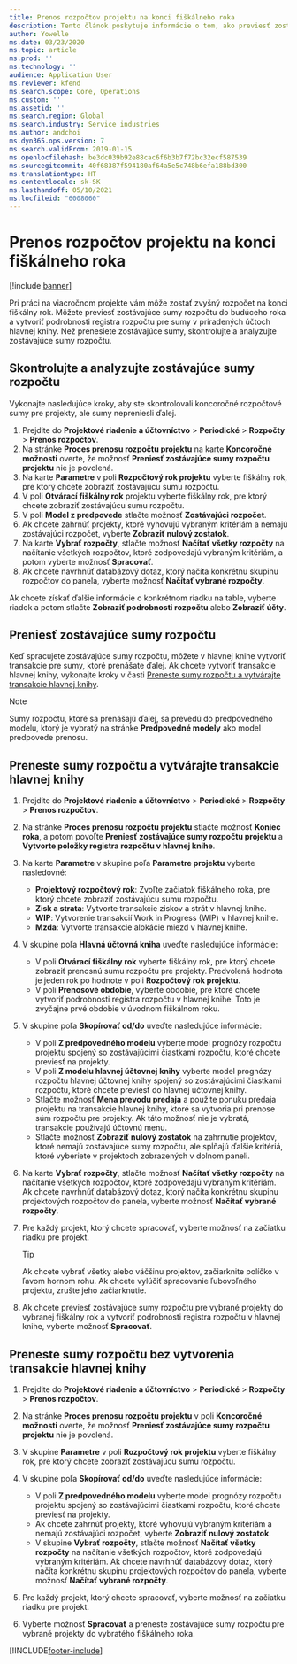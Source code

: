 ```yaml
---
title: Prenos rozpočtov projektu na konci fiškálneho roka
description: Tento článok poskytuje informácie o tom, ako previesť zostávajúce sumy rozpočtu do budúcich rokov a ako vytvoriť podrobnosti rozpočtového registra.
author: Yowelle
ms.date: 03/23/2020
ms.topic: article
ms.prod: ''
ms.technology: ''
audience: Application User
ms.reviewer: kfend
ms.search.scope: Core, Operations
ms.custom: ''
ms.assetid: ''
ms.search.region: Global
ms.search.industry: Service industries
ms.author: andchoi
ms.dyn365.ops.version: 7
ms.search.validFrom: 2019-01-15
ms.openlocfilehash: be3dc039b92e88cac6f6b3b7f72bc32ecf587539
ms.sourcegitcommit: 40f68387f594180af64a5e5c748b6efa188bd300
ms.translationtype: HT
ms.contentlocale: sk-SK
ms.lasthandoff: 05/10/2021
ms.locfileid: "6008060"
---
```

# <a name="transfer-project-budgets-at-fiscal-year-end"></a>Prenos rozpočtov projektu na konci fiškálneho roka

[!include [banner](../includes/banner.md)]

Pri práci na viacročnom projekte vám môže zostať zvyšný rozpočet na konci fiškálny rok. Môžete previesť zostávajúce sumy rozpočtu do budúceho roka a vytvoriť podrobnosti registra rozpočtu pre sumy v priradených účtoch hlavnej knihy. Než prenesiete zostávajúce sumy, skontrolujte a analyzujte zostávajúce sumy rozpočtu.

## <a name="review-and-analyze-remaining-budget-amounts"></a>Skontrolujte a analyzujte zostávajúce sumy rozpočtu

Vykonajte nasledujúce kroky, aby ste skontrolovali koncoročné rozpočtové sumy pre projekty, ale sumy nepreniesli ďalej.

1. Prejdite do **Projektové riadenie a účtovníctvo** > **Periodické** > **Rozpočty** > **Prenos rozpočtov**. 
2. Na stránke **Proces prenosu rozpočtu projektu** na karte **Koncoročné možnosti** overte, že možnosť **Preniesť zostávajúce sumy rozpočtu projektu** nie je povolená.
3. Na karte **Parametre** v poli **Rozpočtový rok projektu** vyberte fiškálny rok, pre ktorý chcete zobraziť zostávajúcu sumu rozpočtu. 
4. V poli **Otvárací fiškálny rok** projektu vyberte fiškálny rok, pre ktorý chcete zobraziť zostávajúcu sumu rozpočtu. 
5. V poli **Model z predpovede** stlačte možnosť **Zostávajúci rozpočet**. 
6. Ak chcete zahrnúť projekty, ktoré vyhovujú vybraným kritériám a nemajú zostávajúci rozpočet, vyberte **Zobraziť nulový zostatok**.  
7. Na karte **Vybrať rozpočty**, stlačte možnosť **Načítať všetky rozpočty** na načítanie všetkých rozpočtov, ktoré zodpovedajú vybraným kritériám, a potom vyberte možnosť **Spracovať**. 
8. Ak chcete navrhnúť databázový dotaz, ktorý načíta konkrétnu skupinu rozpočtov do panela, vyberte možnosť **Načítať vybrané rozpočty**.

Ak chcete získať ďalšie informácie o konkrétnom riadku na table, vyberte riadok a potom stlačte **Zobraziť podrobnosti rozpočtu** alebo **Zobraziť účty**.

## <a name="carry-forward-remaining-budget-amounts"></a>Preniesť zostávajúce sumy rozpočtu 

Keď spracujete zostávajúce sumy rozpočtu, môžete v hlavnej knihe vytvoriť transakcie pre sumy, ktoré prenášate ďalej. Ak chcete vytvoriť transakcie hlavnej knihy, vykonajte kroky v časti [Preneste sumy rozpočtu a vytvárajte transakcie hlavnej knihy](#carry-forward). 

> [!NOTE]
> Sumy rozpočtu, ktoré sa prenášajú ďalej, sa prevedú do predpovedného modelu, ktorý je vybratý na stránke **Predpovedné modely** ako model predpovede prenosu.  

## <a name="carry-forward-budget-amounts-and-create-general-ledger-transactions"></a><a name="carry-forward"></a>Preneste sumy rozpočtu a vytvárajte transakcie hlavnej knihy

1.  Prejdite do **Projektové riadenie a účtovníctvo** > **Periodické** > **Rozpočty** > **Prenos rozpočtov**. 
2. Na stránke **Proces prenosu rozpočtu projektu** stlačte možnosť **Koniec roka**, a potom povoľte **Preniesť zostávajúce sumy rozpočtu projektu** a **Vytvorte položky registra rozpočtu v hlavnej knihe**. 
3. Na karte **Parametre** v skupine poľa **Parametre projektu** vyberte nasledovné:

   - **Projektový rozpočtový rok**: Zvoľte začiatok fiškálneho roka, pre ktorý chcete zobraziť zostávajúcu sumu rozpočtu. 
   - **Zisk a strata**: Vytvorte transakcie ziskov a strát v hlavnej knihe. 
   -  **WIP**: Vytvorenie transakcií Work in Progress (WIP) v hlavnej knihe.
   -  **Mzda**: Vytvorte transakcie alokácie miezd v hlavnej knihe. 

5. V skupine poľa **Hlavná účtovná kniha** uveďte nasledujúce informácie: 

   - V poli **Otvárací fiškálny rok** vyberte fiškálny rok, pre ktorý chcete zobraziť prenosnú sumu rozpočtu pre projekty. Predvolená hodnota je jeden rok po hodnote v poli **Rozpočtový rok projektu**.
   -  V poli **Prenosové obdobie**, vyberte obdobie, pre ktoré chcete vytvoriť podrobnosti registra rozpočtu v hlavnej knihe. Toto je zvyčajne prvé obdobie v úvodnom fiškálnom roku.

6. V skupine poľa **Skopírovať od/do** uveďte nasledujúce informácie:

   - V poli **Z predpovedného modelu** vyberte model prognózy rozpočtu projektu spojený so zostávajúcimi čiastkami rozpočtu, ktoré chcete previesť na projekty. 
   - V poli **Z modelu hlavnej účtovnej knihy** vyberte model prognózy rozpočtu hlavnej účtovnej knihy spojený so zostávajúcimi čiastkami rozpočtu, ktoré chcete previesť do hlavnej účtovnej knihy. 
   -  Stlačte možnosť **Mena prevodu predaja** a použite ponuku predaja projektu na transakcie hlavnej knihy, ktoré sa vytvoria pri prenose súm rozpočtu pre projekty. Ak táto možnosť nie je vybratá, transakcie používajú účtovnú menu. 
   -  Stlačte možnosť **Zobraziť nulový zostatok** na zahrnutie projektov, ktoré nemajú zostávajúce sumy rozpočtu, ale spĺňajú ďalšie kritériá, ktoré vyberiete v projektoch zobrazených v dolnom paneli.

7. Na karte **Vybrať rozpočty**, stlačte možnosť **Načítať všetky rozpočty** na načítanie všetkých rozpočtov, ktoré zodpovedajú vybraným kritériám. Ak chcete navrhnúť databázový dotaz, ktorý načíta konkrétnu skupinu projektových rozpočtov do panela, vyberte možnosť **Načítať vybrané rozpočty**.
8. Pre každý projekt, ktorý chcete spracovať, vyberte možnosť na začiatku riadku pre projekt.

    > [!TIP]
    > Ak chcete vybrať všetky alebo väčšinu projektov, začiarknite políčko v ľavom hornom rohu. Ak chcete vylúčiť spracovanie ľubovoľného projektu, zrušte jeho začiarknutie.

9. Ak chcete previesť zostávajúce sumy rozpočtu pre vybrané projekty do vybranej fiškálny rok a vytvoriť podrobnosti registra rozpočtu v hlavnej knihe, vyberte možnosť **Spracovať**.

## <a name="carry-forward-budget-amounts-without-creating-general-ledger-transactions"></a>Preneste sumy rozpočtu bez vytvorenia transakcie hlavnej knihy

1. Prejdite do **Projektové riadenie a účtovníctvo** > **Periodické** > **Rozpočty** > **Prenos rozpočtov**.
2. Na stránke **Proces prenosu rozpočtu projektu** v poli **Koncoročné možnosti** overte, že možnosť **Preniesť zostávajúce sumy rozpočtu projektu** nie je povolená.
3. V skupine **Parametre** v poli **Rozpočtový rok projektu** vyberte fiškálny rok, pre ktorý chcete zobraziť zostávajúcu sumu rozpočtu.
4. V skupine poľa **Skopírovať od/do** uveďte nasledujúce informácie:

   - V poli **Z predpovedného modelu** vyberte model prognózy rozpočtu projektu spojený so zostávajúcimi čiastkami rozpočtu, ktoré chcete previesť na projekty. 
   - Ak chcete zahrnúť projekty, ktoré vyhovujú vybraným kritériám a nemajú zostávajúci rozpočet, vyberte **Zobraziť nulový zostatok**.
   - V skupine **Vybrať rozpočty**, stlačte možnosť **Načítať všetky rozpočty** na načítanie všetkých rozpočtov, ktoré zodpovedajú vybraným kritériám. Ak chcete navrhnúť databázový dotaz, ktorý načíta konkrétnu skupinu projektových rozpočtov do panela, vyberte možnosť **Načítať vybrané rozpočty**.

5. Pre každý projekt, ktorý chcete spracovať, vyberte možnosť na začiatku riadku pre projekt. 
6. Vyberte možnosť **Spracovať** a preneste zostávajúce sumy rozpočtu pre vybrané projekty do vybratého fiškálneho roka.



[!INCLUDE[footer-include](../includes/footer-banner.md)]